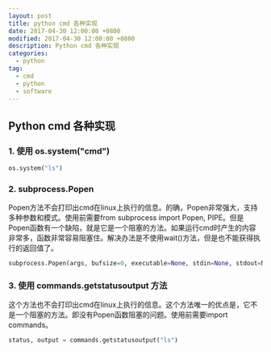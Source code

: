 ```yaml
---
layout: post
title: python cmd 各种实现
date: 2017-04-30 12:00:00 +0800
modified: 2017-04-30 12:00:00 +0800
description: Python cmd 各种实现
categories:
  - python
tag:
  - cmd
  - python
  - software
---
```



## Python cmd 各种实现

### 1. 使用 os.system("cmd")

```python
os.system("ls")
```



### 2. subprocess.Popen

Popen方法不会打印出cmd在linux上执行的信息。的确，Popen非常强大，支持多种参数和模式。使用前需要from subprocess import Popen, PIPE。但是Popen函数有一个缺陷，就是它是一个阻塞的方法。如果运行cmd时产生的内容非常多，函数非常容易阻塞住。解决办法是不使用wait()方法，但是也不能获得执行的返回值了。

```python
subprocess.Popen(args, bufsize=0, executable=None, stdin=None, stdout=None, stderr=None, preexec_fn=None, close_fds=False, shell=False, cwd=None, env=None, universal_newlines=False, startupinfo=None, creationflags=0)
```



### 3. 使用 commands.getstatusoutput 方法

这个方法也不会打印出cmd在linux上执行的信息。这个方法唯一的优点是，它不是一个阻塞的方法。即没有Popen函数阻塞的问题。使用前需要import commands。

```python
status, output = commands.getstatusoutput("ls")
```